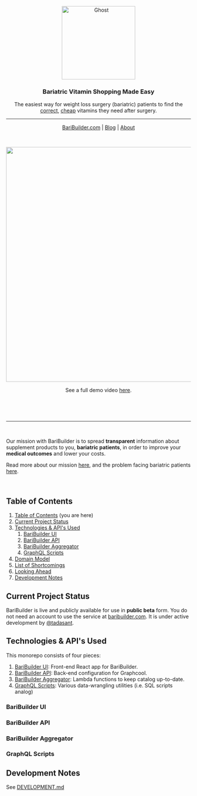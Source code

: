 &nbsp;
<p align="center">
  <a href="https://ghost.org">
    <img src="https://raw.githubusercontent.com/tadasant/baribuilder/master/img/BariBuilder%20Color%20Logo%20(300px).png?token=ADuF42a-pZ55hp3jrETBDAl8sHcVgFiTks5cUzoJwA%3D%3D" width="200px" alt="Ghost" />
  </a>
</p>
<h3 align="center">Bariatric Vitamin Shopping Made Easy</h3>
<p align="center">The easiest way for weight loss surgery (bariatric) patients to find the <u>correct</u>, <u>cheap</u> vitamins they need after surgery.</p>
<hr />
<p align="center">
    <a href="https://baribuilder.com/">BariBuilder.com</a> |
    <a href="https://ghost.org/features">Blog</a> |
    <a href="https://baribuilder.com/about">About</a>
</p>

<br>

<p align="center">
    <img src="https://s3.amazonaws.com/baribuilder/_external/baribuilder-quick-demo-lower.gif" width="640" />
</p>
<p align="center">
    See a full demo video <a href="https://www.youtube.com/watch?v=8SY00K2kn_o">here</a>.
</p>

<br>

&nbsp;

---

&nbsp;

Our mission with BariBuilder is to spread **transparent** information about supplement products to you, **bariatric patients**, in order to improve your **medical outcomes** and lower your costs.

Read more about our mission [here](https://baribuilder.com/about), and the problem facing bariatric patients [here](https://blog.baribuilder.com/wls-patients-need-personalized-bariatric-vitamin-regimens/).

&nbsp;

## Table of Contents
1. [Table of Contents](#table-of-contents) (you are here)
2. [Current Project Status](#current-project-status)
3. [Technologies & API's Used](#technologies-&-apis-used)
    1. [BariBuilder UI](#baribuilder-ui)
    2. [BariBuilder API](#baribuilder-api)
    3. [BariBuilder Aggregator](#baribuilder-aggregator)
    4. [GraphQL Scripts](#graphql-scripts)
4. [Domain Model](#domain-model)
5. [List of Shortcomings](#list-of-shortcomings)
6. [Looking Ahead](#looking-ahead)
7. [Development Notes](#development-notes)

## Current Project Status

BariBuilder is live and publicly available for use in **public beta** form. You do not need an account to use the service at [baribuilder.com](https://baribuilder.com/). It is under active development by [@tadasant](https://github.com/tadasant).

## Technologies & API's Used

This monorepo consists of four pieces:
1) [BariBuilder UI](#baribuilder-ui): Front-end React app for BariBuilder.
2) [BariBuilder API](#baribuilder-api): Back-end configuration for Graphcool.
3) [BariBuilder Aggregator](#baribuilder-aggregator): Lambda functions to keep catalog up-to-date.
4) [GraphQL Scripts](#graphql-scripts): Various data-wrangling utilities (i.e. SQL scripts analog)

### BariBuilder UI

### BariBuilder API

### BariBuilder Aggregator

### GraphQL Scripts

## Development Notes

See [DEVELOPMENT.md](DEVELOPMENT.md)
